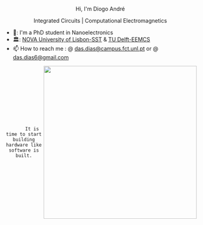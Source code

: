 <p align=center> Hi, I'm Diogo André </p>

<p align=center> Integrated Circuits | Computational Electromagnetics </p>

- 🔭: I'm a PhD student in Nanoelectronics
- 🏛️: [NOVA University of Lisbon-SST](https://www.fct.unl.pt/en) & [TU Delft-EEMCS](https://www.tudelft.nl/en/eemcs)
- 📫 How to reach me : @ das.dias@campus.fct.unl.pt or @ das.dias6@gmail.com

<!--START_SECTION:waka-->
<!--END_SECTION:waka-->

[//]: # "double column style"

<style>
    .container{
        display: flex;
    }
    .col{
        flex: 1;
        align-self: center;
        text-align: center;
        align-items: left;
    }
</style>

<div class=container>
  <div class="col">
    <code lang=rust>
      It is time to start building hardware like software is built.
    </code>
  </div>
  <div class="col">
    <img src=./resources/3dlayout.png width=400 />
  </div>
</div>

<!---
das-dias/das-dias is a ✨ special ✨ repository because its `README.md` (this file) appears on your GitHub profile.
You can click the Preview link to take a look at your changes.
--->
